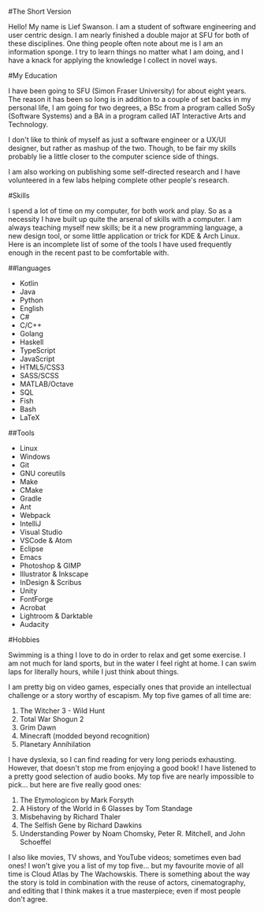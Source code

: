 #The Short Version

Hello! My name is Lief Swanson. I am a student of software engineering and user centric design. I am nearly finished a double major at SFU for both of these disciplines. One thing people often note about me is I am an information sponge. I try to learn things no matter what I am doing, and I have a knack for applying the knowledge I collect in novel ways.

#My Education

I have been going to SFU (Simon Fraser University) for about eight years. The reason it has been so long is in addition to a couple of set backs in my personal life, I am going for two degrees, a BSc from a program called SoSy (Software Systems) and a BA in a program called IAT Interactive Arts and Technology.

I don't like to think of myself as just a software engineer or a UX/UI designer, but rather as mashup of the two. Though, to be fair my skills probably lie a little closer to the computer science side of things.

I am also working on publishing some self-directed research and I have volunteered in a few labs helping complete other people's research.

#Skills

I spend a lot of time on my computer, for both work and play. So as a necessity I have built up quite the arsenal of skills with a computer.
I am always teaching myself new skills; be it a new programming language, a new design tool, or some little application or trick for KDE & Arch Linux. Here is an incomplete list of some of the tools I have used frequently enough in the recent past to be comfortable with.

##languages
- Kotlin
- Java
- Python
- English
- C#
- C/C++
- Golang
- Haskell
- TypeScript
- JavaScript
- HTML5/CSS3
- SASS/SCSS
- MATLAB/Octave
- SQL
- Fish
- Bash
- LaTeX

##Tools
- Linux
- Windows
- Git
- GNU coreutils
- Make
- CMake
- Gradle
- Ant
- Webpack
- IntelliJ
- Visual Studio
- VSCode & Atom
- Eclipse
- Emacs
- Photoshop & GIMP
- Illustrator & Inkscape
- InDesign & Scribus
- Unity
- FontForge
- Acrobat
- Lightroom & Darktable
- Audacity

#Hobbies

Swimming is a thing I love to do in order to relax and get some exercise. I am not much for land sports, but in the water I feel right at home. I can swim laps for literally hours, while I just think about things.

I am pretty big on video games, especially ones that provide an intellectual challenge or a story worthy of escapism. My top five games of all time are:
1. The Witcher 3 - Wild Hunt
2. Total War Shogun 2
3. Grim Dawn
4. Minecraft (modded beyond recognition)
5. Planetary Annihilation

I have dyslexia, so I can find reading for very long periods exhausting. However, that doesn't stop me from enjoying a good book! I have listened to a pretty good selection of audio books. My top five are nearly impossible to pick... but here are five really good ones:
1. The Etymologicon by Mark Forsyth
2. A History of the World in 6 Glasses by Tom Standage
3. Misbehaving by Richard Thaler
4. The Selfish Gene by Richard Dawkins
5. Understanding Power by Noam Chomsky, Peter R. Mitchell, and John Schoeffel

I also like movies, TV shows, and YouTube videos; sometimes even bad ones! I won't give you a list of my top five... but my favourite movie of all time is Cloud Atlas by The Wachowskis. There is something about the way the story is told in combination with the reuse of actors, cinematography, and editing that I think makes it a true masterpiece; even if most people don't agree.